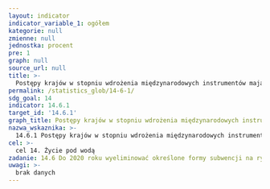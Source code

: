 ```yaml
---
layout: indicator
indicator_variable_1: ogółem
kategorie: null
zmienne: null
jednostka: procent
pre: 1
graph: null
source_url: null
title: >-
  Postępy krajów w stopniu wdrożenia międzynarodowych instrumentów mających za zadanie zwalczanie nielegalnych, nieraportowanych i nieuregulowanych połowów (połowów NNN)
permalink: /statistics_glob/14-6-1/
sdg_goal: 14
indicator: 14.6.1
target_id: '14.6.1'
graph_title: Postępy krajów w stopniu wdrożenia międzynarodowych instrumentów mających za zadanie zwalczanie nielegalnych, nieraportowanych i nieuregulowanych połowów (połowów NNN)
nazwa_wskaznika: >-
  14.6.1 Postępy krajów w stopniu wdrożenia międzynarodowych instrumentów mających za zadanie zwalczanie nielegalnych, nieraportowanych i nieuregulowanych połowów (połowów NNN)
cel: >-
  cel 14. Życie pod wodą
zadanie: 14.6 Do 2020 roku wyeliminować określone formy subwencji na rybołówstwo, które przyczyniają się do budowy nadmiernych zdolności i przełowienia ryb, wyeliminować subwencje przyczyniające się do nielegalnego, niezarejestrowanego i nieuregulowanego rybołówstwa  nie wprowadzać nowych subwencji tego typu, przyznając że skuteczne, specyficzne i zróżnicowane traktowanie krajów rozwijających się i najsłabiej rozwiniętych powinno być integralną częścią negocjacji dotyczących subwencji na rybołówstwo, prowadzonych w ramach Światowej Organizacji Handlu (World Trade Organization).
uwagi: >-
  brak danych
---
```

